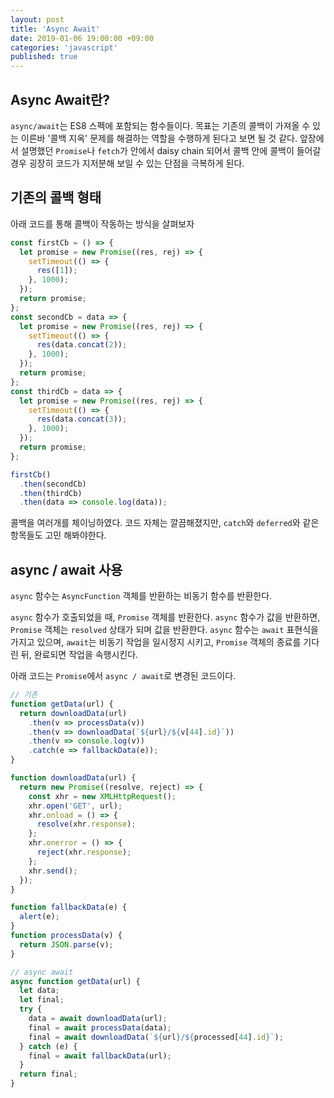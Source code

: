 ```yaml
---
layout: post
title: 'Async Await'
date: 2019-01-06 19:00:00 +09:00
categories: 'javascript'
published: true
---
```


## Async Await란?

`async/await`는 ES8 스펙에 포함되는 함수들이다.
목표는 기존의 콜백이 가져올 수 있는 이른바 '콜백 지옥' 문제를 해결하는 역할을 수행하게 된다고 보면 될 것 같다.
앞장에서 설명했던 `Promise`나 `fetch`가 안에서 daisy chain 되어서 콜백 안에 콜백이 들어갈 경우 굉장히 코드가 지저분해 보일 수 있는 단점을 극복하게 된다.

## 기존의 콜백 형태

아래 코드를 통해 콜백이 작동하는 방식을 살펴보자

```javascript
const firstCb = () => {
  let promise = new Promise((res, rej) => {
    setTimeout(() => {
      res([1]);
    }, 1000);
  });
  return promise;
};
const secondCb = data => {
  let promise = new Promise((res, rej) => {
    setTimeout(() => {
      res(data.concat(2));
    }, 1000);
  });
  return promise;
};
const thirdCb = data => {
  let promise = new Promise((res, rej) => {
    setTimeout(() => {
      res(data.concat(3));
    }, 1000);
  });
  return promise;
};

firstCb()
  .then(secondCb)
  .then(thirdCb)
  .then(data => console.log(data));
```

콜백을 여러개를 체이닝하였다.
코드 자체는 깔끔해졌지만, `catch`와 `deferred`와 같은 항목들도 고민 해봐야한다.

## async / await 사용

`async` 함수는 `AsyncFunction` 객체를 반환하는 비동기 함수를 반환한다.

`async` 함수가 호출되었을 때, `Promise` 객체를 반환한다. `async` 함수가 값을 반환하면, `Promise` 객체는 `resolved` 상태가 되며 값을 반환한다.
`async` 함수는 `await` 표현식을 가지고 있으며, `await`는 비동기 작업을 일시정지 시키고, `Promise` 객체의 종료를 기다린 뒤, 완료되면 작업을 속행시킨다.

아래 코드는 `Promise`에서 `async / await`로 변경된 코드이다.

```javascript
// 기존
function getData(url) {
  return downloadData(url)
    .then(v => processData(v))
    .then(v => downloadData(`${url}/${v[44].id}`))
    .then(v => console.log(v))
    .catch(e => fallbackData(e));
}

function downloadData(url) {
  return new Promise((resolve, reject) => {
    const xhr = new XMLHttpRequest();
    xhr.open('GET', url);
    xhr.onload = () => {
      resolve(xhr.response);
    };
    xhr.onerror = () => {
      reject(xhr.response);
    };
    xhr.send();
  });
}

function fallbackData(e) {
  alert(e);
}
function processData(v) {
  return JSON.parse(v);
}
```

```javascript
// async await
async function getData(url) {
  let data;
  let final;
  try {
    data = await downloadData(url);
    final = await processData(data);
    final = await downloadData(`${url}/${processed[44].id}`);
  } catch (e) {
    final = await fallbackData(url);
  }
  return final;
}
```
